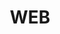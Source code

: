 ---
layout: list
title: WEB
slug: WEB
menu: true
submenu: false
order: 6
description: >
  Today I Learned 
---